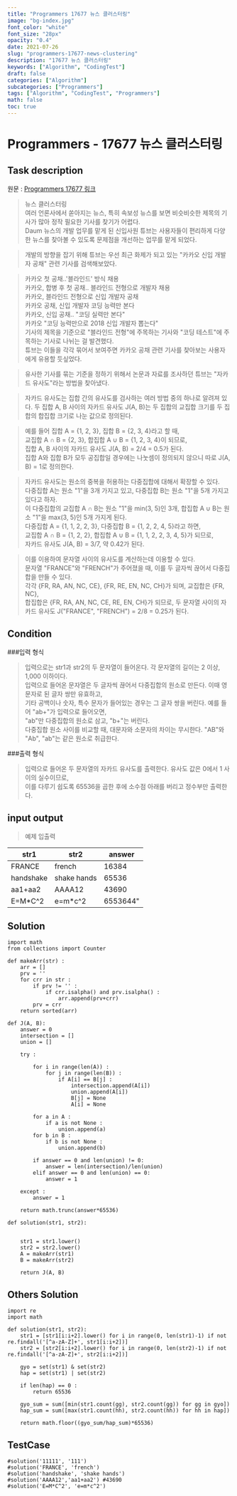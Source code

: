```yaml
---
title: "Programmers 17677 뉴스 클러스터링"
image: "bg-index.jpg"
font_color: "white"
font_size: "28px"
opacity: "0.4"
date: 2021-07-26
slug: "programmers-17677-news-clustering"
description: "17677 뉴스 클러스터링"
keywords: ["Algorithm", "CodingTest"]
draft: false
categories: ["Algorithm"]
subcategories: ["Programmers"]
tags: ["Algorithm", "CodingTest", "Programmers"]
math: false
toc: true
---
```


# Programmers - 17677 뉴스 클러스터링

## Task description

원문 : <a href="https://programmers.co.kr/learn/courses/30/lessons/17677">Programmers 17677 링크</a>

> 뉴스 클러스터링<br>
여러 언론사에서 쏟아지는 뉴스, 특히 속보성 뉴스를 보면 비슷비슷한 제목의 기사가 많아 정작 필요한 기사를 찾기가 어렵다.<br>
 Daum 뉴스의 개발 업무를 맡게 된 신입사원 튜브는 사용자들이 편리하게 다양한 뉴스를 찾아볼 수 있도록 문제점을 개선하는 업무를 맡게 되었다.

>개발의 방향을 잡기 위해 튜브는 우선 최근 화제가 되고 있는 "카카오 신입 개발자 공채" 관련 기사를 검색해보았다.

>카카오 첫 공채..'블라인드' 방식 채용<br>
카카오, 합병 후 첫 공채.. 블라인드 전형으로 개발자 채용<br>
카카오, 블라인드 전형으로 신입 개발자 공채<br>
카카오 공채, 신입 개발자 코딩 능력만 본다<br>
카카오, 신입 공채.. "코딩 실력만 본다"<br>
카카오 "코딩 능력만으로 2018 신입 개발자 뽑는다"<br>
기사의 제목을 기준으로 "블라인드 전형"에 주목하는 기사와 "코딩 테스트"에 주목하는 기사로 나뉘는 걸 발견했다.<br>
 튜브는 이들을 각각 묶어서 보여주면 카카오 공채 관련 기사를 찾아보는 사용자에게 유용할 듯싶었다.

>유사한 기사를 묶는 기준을 정하기 위해서 논문과 자료를 조사하던 튜브는 "자카드 유사도"라는 방법을 찾아냈다.<br>

>자카드 유사도는 집합 간의 유사도를 검사하는 여러 방법 중의 하나로 알려져 있다. 두 집합 A, B 사이의 자카드 유사도 J(A, B)는 두 집합의 교집합 크기를 두 집합의 합집합 크기로 나눈 값으로 정의된다.

>예를 들어 집합 A = {1, 2, 3}, 집합 B = {2, 3, 4}라고 할 때,<br>
 교집합 A ∩ B = {2, 3}, 합집합 A ∪ B = {1, 2, 3, 4}이 되므로,<br>
 집합 A, B 사이의 자카드 유사도 J(A, B) = 2/4 = 0.5가 된다.<br>
 집합 A와 집합 B가 모두 공집합일 경우에는 나눗셈이 정의되지 않으니 따로 J(A, B) = 1로 정의한다.

>자카드 유사도는 원소의 중복을 허용하는 다중집합에 대해서 확장할 수 있다. <br>
다중집합 A는 원소 "1"을 3개 가지고 있고, 다중집합 B는 원소 "1"을 5개 가지고 있다고 하자.<br>
이 다중집합의 교집합 A ∩ B는 원소 "1"을 min(3, 5)인 3개, 합집합 A ∪ B는 원소 "1"을 max(3, 5)인 5개 가지게 된다. <br>
다중집합 A = {1, 1, 2, 2, 3}, 다중집합 B = {1, 2, 2, 4, 5}라고 하면, <br>
교집합 A ∩ B = {1, 2, 2}, 합집합 A ∪ B = {1, 1, 2, 2, 3, 4, 5}가 되므로,<br>
 자카드 유사도 J(A, B) = 3/7, 약 0.42가 된다.<br>

> 이를 이용하여 문자열 사이의 유사도를 계산하는데 이용할 수 있다. <br>
문자열 "FRANCE"와 "FRENCH"가 주어졌을 때, 이를 두 글자씩 끊어서 다중집합을 만들 수 있다. <br>
각각 {FR, RA, AN, NC, CE}, {FR, RE, EN, NC, CH}가 되며, 교집합은 {FR, NC}, <br>
합집합은 {FR, RA, AN, NC, CE, RE, EN, CH}가 되므로, 두 문자열 사이의 자카드 유사도 J("FRANCE", "FRENCH") = 2/8 = 0.25가 된다.


## Condition
###입력 형식

> 입력으로는 str1과 str2의 두 문자열이 들어온다. 각 문자열의 길이는 2 이상, 1,000 이하이다.<br>
입력으로 들어온 문자열은 두 글자씩 끊어서 다중집합의 원소로 만든다. 이때 영문자로 된 글자 쌍만 유효하고,<br>
 기타 공백이나 숫자, 특수 문자가 들어있는 경우는 그 글자 쌍을 버린다. 예를 들어 "ab+"가 입력으로 들어오면,<br> 
 "ab"만 다중집합의 원소로 삼고, "b+"는 버린다.<br>
다중집합 원소 사이를 비교할 때, 대문자와 소문자의 차이는 무시한다. "AB"와 "Ab", "ab"는 같은 원소로 취급한다.

###출력 형식

>입력으로 들어온 두 문자열의 자카드 유사도를 출력한다. 유사도 값은 0에서 1 사이의 실수이므로, <br>
이를 다루기 쉽도록 65536을 곱한 후에 소수점 아래를 버리고 정수부만 출력한다.

## input output
> 예제 입출력

str1	|	str2	|	answer
---------|----------|---------
FRANCE	|	french	|	16384
handshake	|	shake hands	|	65536
aa1+aa2	|	AAAA12	|	43690
E=M*C^2	|	e=m*c^2	|	6553644"



## Solution 

```
import math
from collections import Counter

def makeArr(str) :
    arr = [] 
    prv = ''
    for crr in str : 
        if prv != '' :
            if crr.isalpha() and prv.isalpha() :
                arr.append(prv+crr)
        prv = crr
    return sorted(arr)

def J(A, B):
    answer = 0
    intersection = []
    union = []

    try :

        for i in range(len(A)) : 
            for j in range(len(B)) : 
                if A[i] == B[j] :
                    intersection.append(A[i])
                    union.append(A[i])
                    B[j] = None
                    A[i] = None    
        
        for a in A : 
            if a is not None :
                union.append(a)
        for b in B : 
            if b is not None :
                union.append(b)

        if answer == 0 and len(union) != 0:
            answer = len(intersection)/len(union)
        elif answer == 0 and len(union) == 0:
            answer = 1

    except :
        answer = 1

    return math.trunc(answer*65536)

def solution(str1, str2):
    
      
    str1 = str1.lower()
    str2 = str2.lower()
    A = makeArr(str1)
    B = makeArr(str2)
    
    return J(A, B)
```

## Others Solution 


```
import re
import math

def solution(str1, str2):
    str1 = [str1[i:i+2].lower() for i in range(0, len(str1)-1) if not re.findall('[^a-zA-Z]+', str1[i:i+2])]
    str2 = [str2[i:i+2].lower() for i in range(0, len(str2)-1) if not re.findall('[^a-zA-Z]+', str2[i:i+2])]

    gyo = set(str1) & set(str2)
    hap = set(str1) | set(str2)

    if len(hap) == 0 :
        return 65536

    gyo_sum = sum([min(str1.count(gg), str2.count(gg)) for gg in gyo])
    hap_sum = sum([max(str1.count(hh), str2.count(hh)) for hh in hap])

    return math.floor((gyo_sum/hap_sum)*65536)
```

## TestCase
```
#solution('11111', '111')
#solution('FRANCE', 'french')
#solution('handshake', 'shake hands')
#solution('AAAA12','aa1+aa2') #43690
#solution('E=M*C^2', 'e=m*c^2')

```

